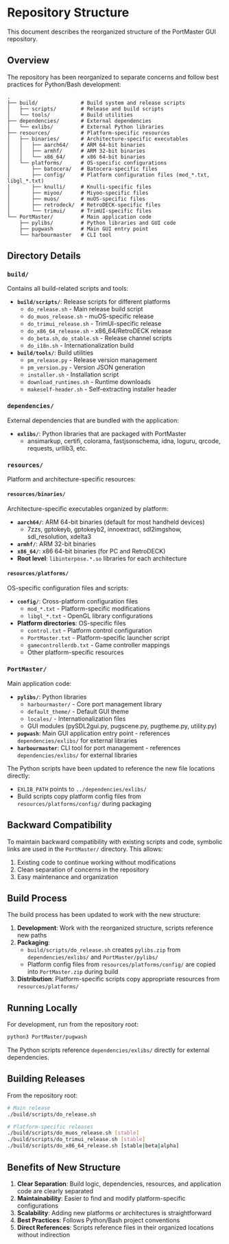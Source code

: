 # Repository Structure

This document describes the reorganized structure of the PortMaster GUI repository.

## Overview

The repository has been reorganized to separate concerns and follow best practices for Python/Bash development:

```
.
├── build/              # Build system and release scripts
│   ├── scripts/        # Release and build scripts
│   └── tools/          # Build utilities
├── dependencies/       # External dependencies
│   └── exlibs/         # External Python libraries
├── resources/          # Platform-specific resources
│   ├── binaries/       # Architecture-specific executables
│   │   ├── aarch64/    # ARM 64-bit binaries
│   │   ├── armhf/      # ARM 32-bit binaries
│   │   └── x86_64/     # x86 64-bit binaries
│   └── platforms/      # OS-specific configurations
│       ├── batocera/   # Batocera-specific files
│       ├── config/     # Platform configuration files (mod_*.txt, libgl_*.txt)
│       ├── knulli/     # Knulli-specific files
│       ├── miyoo/      # Miyoo-specific files
│       ├── muos/       # muOS-specific files
│       ├── retrodeck/  # RetroDECK-specific files
│       └── trimui/     # TrimUI-specific files
└── PortMaster/         # Main application code
    ├── pylibs/         # Python libraries and GUI code
    ├── pugwash         # Main GUI entry point
    └── harbourmaster   # CLI tool
```

## Directory Details

### `build/`
Contains all build-related scripts and tools:
- **`build/scripts/`**: Release scripts for different platforms
  - `do_release.sh` - Main release build script
  - `do_muos_release.sh` - muOS-specific release
  - `do_trimui_release.sh` - TrimUI-specific release
  - `do_x86_64_release.sh` - x86_64/RetroDECK release
  - `do_beta.sh`, `do_stable.sh` - Release channel scripts
  - `do_i18n.sh` - Internationalization build
- **`build/tools/`**: Build utilities
  - `pm_release.py` - Release version management
  - `pm_version.py` - Version JSON generation
  - `installer.sh` - Installation script
  - `download_runtimes.sh` - Runtime downloads
  - `makeself-header.sh` - Self-extracting installer header

### `dependencies/`
External dependencies that are bundled with the application:
- **`exlibs/`**: Python libraries that are packaged with PortMaster
  - ansimarkup, certifi, colorama, fastjsonschema, idna, loguru, qrcode, requests, urllib3, etc.

### `resources/`
Platform and architecture-specific resources:

#### `resources/binaries/`
Architecture-specific executables organized by platform:
- **`aarch64/`**: ARM 64-bit binaries (default for most handheld devices)
  - 7zzs, gptokeyb, gptokeyb2, innoextract, sdl2imgshow, sdl_resolution, xdelta3
- **`armhf/`**: ARM 32-bit binaries
- **`x86_64/`**: x86 64-bit binaries (for PC and RetroDECK)
- **Root level**: `libinterpose.*.so` libraries for each architecture

#### `resources/platforms/`
OS-specific configuration files and scripts:
- **`config/`**: Cross-platform configuration files
  - `mod_*.txt` - Platform-specific modifications
  - `libgl_*.txt` - OpenGL library configurations
- **Platform directories**: OS-specific files
  - `control.txt` - Platform control configuration
  - `PortMaster.txt` - Platform-specific launcher script
  - `gamecontrollerdb.txt` - Game controller mappings
  - Other platform-specific resources

### `PortMaster/`
Main application code:
- **`pylibs/`**: Python libraries
  - `harbourmaster/` - Core port management library
  - `default_theme/` - Default GUI theme
  - `locales/` - Internationalization files
  - GUI modules (pySDL2gui.py, pugscene.py, pugtheme.py, utility.py)
- **`pugwash`**: Main GUI application entry point - references `dependencies/exlibs/` for external libraries
- **`harbourmaster`**: CLI tool for port management - references `dependencies/exlibs/` for external libraries

The Python scripts have been updated to reference the new file locations directly:
- `EXLIB_PATH` points to `../dependencies/exlibs/`
- Build scripts copy platform config files from `resources/platforms/config/` during packaging

## Backward Compatibility

To maintain backward compatibility with existing scripts and code, symbolic links are used in the `PortMaster/` directory. This allows:
1. Existing code to continue working without modifications
2. Clean separation of concerns in the repository
3. Easy maintenance and organization

## Build Process

The build process has been updated to work with the new structure:

1. **Development**: Work with the reorganized structure, scripts reference new paths
2. **Packaging**: 
   - `build/scripts/do_release.sh` creates `pylibs.zip` from `dependencies/exlibs/` and `PortMaster/pylibs/`
   - Platform config files from `resources/platforms/config/` are copied into `PortMaster.zip` during build
3. **Distribution**: Platform-specific scripts copy appropriate resources from `resources/platforms/`

## Running Locally

For development, run from the repository root:
```bash
python3 PortMaster/pugwash
```

The Python scripts reference `dependencies/exlibs/` directly for external dependencies.

## Building Releases

From the repository root:
```bash
# Main release
./build/scripts/do_release.sh

# Platform-specific releases
./build/scripts/do_muos_release.sh [stable]
./build/scripts/do_trimui_release.sh [stable]
./build/scripts/do_x86_64_release.sh [stable|beta|alpha]
```

## Benefits of New Structure

1. **Clear Separation**: Build logic, dependencies, resources, and application code are clearly separated
2. **Maintainability**: Easier to find and modify platform-specific configurations
3. **Scalability**: Adding new platforms or architectures is straightforward
4. **Best Practices**: Follows Python/Bash project conventions
5. **Direct References**: Scripts reference files in their organized locations without indirection
